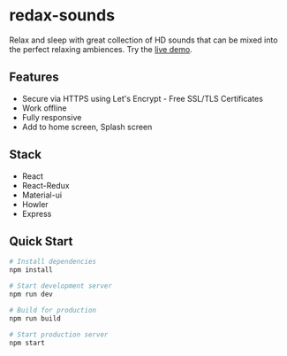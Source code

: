 # redax-sounds

Relax and sleep with great collection of HD sounds that can be mixed into the perfect relaxing ambiences. Try the [live demo](https://qdzungpham.com/redaxsounds/).

## Features

- Secure via HTTPS using Let's Encrypt - Free SSL/TLS Certificates
- Work offline
- Fully responsive
- Add to home screen, Splash screen

## Stack

- React
- React-Redux
- Material-ui
- Howler
- Express

## Quick Start

```bash
# Install dependencies
npm install

# Start development server
npm run dev

# Build for production
npm run build

# Start production server
npm start
```

